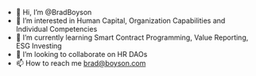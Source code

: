 - 👋 Hi, I’m @BradBoyson
- 👀 I’m interested in Human Capital, Organization Capabilities and Individual Competencies
- 🌱 I’m currently learning Smart Contract Programming, Value Reporting, ESG Investing
- 💞️ I’m looking to collaborate on HR DAOs 
- 📫 How to reach me brad@boyson.com 

<!---
BradBoyson/BradBoyson is a ✨ special ✨ repository because its `README.md` (this file) appears on your GitHub profile.
You can click the Preview link to take a look at your changes.
--->
